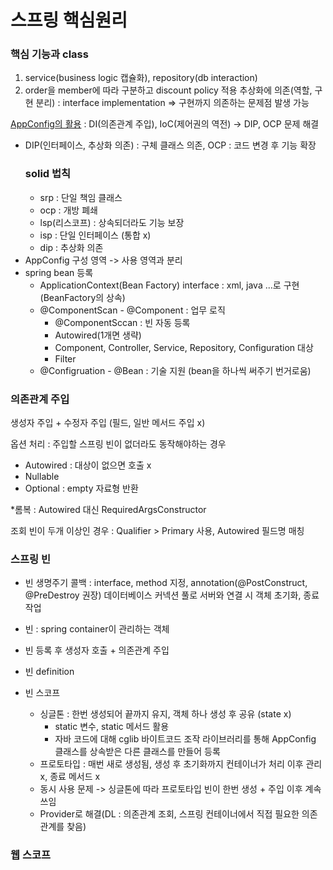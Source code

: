 # 스프링 핵심원리
### 핵심 기능과 class 
1.  service(business logic 캡슐화), repository(db interaction)
2. order을 member에 따라 구분하고 discount policy 적용
    추상화에 의존(역할, 구현 분리) : interface implementation => 구현까지 의존하는 문제점 발생 가능

   
[AppConfig의 활용](https://github.com/pcochoco/spring_start/blob/main/src/main/java/hello/springs/AppConfig.java)
: DI(의존관계 주입), IoC(제어권의 역전) -> DIP, OCP 문제 해결 
- DIP(인터페이스, 추상화 의존) : 구체 클래스 의존, OCP : 코드 변경 후 기능 확장
    ### solid 법칙
  - srp : 단일 책임 클래스
  - ocp : 개방 폐쇄
  - lsp(리스코프) : 상속되더라도 기능 보장
  - isp : 단일 인터페이스 (통합 x)
  - dip : 추상화 의존 
- AppConfig 구성 영역 -> 사용 영역과 분리 
- spring bean 등록
    - ApplicationContext(Bean Factory) interface : xml, java ...로 구현 (BeanFactory의 상속)
    - @ComponentScan - @Component : 업무 로직
      - @ComponentSccan : 빈 자동 등록
      - Autowired(1개면 생략)
      - Component, Controller, Service, Repository, Configuration 대상
      - Filter
    - @Configruation - @Bean : 기술 지원 (bean을 하나씩 써주기 번거로움)
 

### 의존관계 주입
생성자 주입 + 수정자 주입 (필드, 일반 메서드 주입 x)


옵션 처리 : 주입할 스프링 빈이 없더라도 동작해야하는 경우 
- Autowired : 대상이 없으면 호출 x
- Nullable
- Optional : empty 자료형 반환


*롬복 : Autowired 대신 RequiredArgsConstructor


조회 빈이 두개 이상인 경우 : Qualifier > Primary 사용, Autowired 필드명 매칭

### 스프링 빈 
- 빈 생명주기 콜백 : interface, method 지정, annotation(@PostConstruct, @PreDestroy 권장)
      데이터베이스 커넥션 풀로 서버와 연결 시 객체 초기화, 종료 작업 
- 빈 : spring container이 관리하는 객체
- 빈 등록 후 생성자 호출 + 의존관계 주입
- 빈 definition 
- 빈 스코프
  
    
    - 싱글톤 : 한번 생성되어 끝까지 유지, 객체 하나 생성 후 공유 (state x)
      - static 변수, static 메서드 활용
      - 자바 코드에 대해 cglib 바이트코드 조작 라이브러리를 통해 AppConfig 클래스를 상속받은 다른 클래스를 만들어 등록 
    - 프로토타입 : 매번 새로 생성됨, 생성 후 초기화까지 컨테이너가 처리 이후 관리 x, 종료 메서드 x 
    - 동시 사용 문제 -> 싱글톤에 따라 프로토타입 빈이 한번 생성 + 주입 이후 계속 쓰임
    - Provider로 해결(DL : 의존관계 조회, 스프링 컨테이너에서 직접 필요한 의존관계를 찾음)
 

### 웹 스코프 

